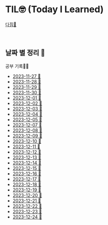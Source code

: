 # TIL🤓 (Today I Learned) 

[다짐💪](./Memo/목표.md)
<br>
<br>
<br>

## 날짜 별 정리 📅
   공부 기록✍🏻
* [2023-11-27 📒](./Recode/20231127.md)
* [2023-11-28 📒](./Recode/20231128.md)
* [2023-11-29 📒](./Recode/20231129.md)
* [2023-11-30 📒](./Recode/20231130.md)
* [2023-12-01 📒](./Recode/20231201.md)
* [2023-12-02 📒](./Recode/20231202.md)
* [2023-12-03 📒](./Recode/20231203.md)
* [2023-12-04 📒](./Recode/20231204.md)
* [2023-12-05 📒](./Recode/20231205.md)
* [2023-12-07 📒](./Recode/20231207.md)
* [2023-12-08 📒](./Recode/20231208.md)
* [2023-12-09 📒](./Recode/20231209.md)
* [2023-12-10 📒](./Recode/20231210.md)
* [2023-12-11 📒](./Recode/20231211.md)
* [2023-12-12 📒](./Recode/20231212.md)
* [2023-12-13 📒](./Recode/20231213.md)
* [2023-12-14 📒](./Recode/20231214.md)
* [2023-12-15 📒](./Recode/20231215.md)
* [2023-12-16 📒](./Recode/20231216.md)
* [2023-12-17 📒](./Recode/20231217.md)
* [2023-12-18 📒](./Recode/20231218.md)
* [2023-12-19 📒](./Recode/20231219.md)
* [2023-12-20 📒](./Recode/20231220.md)
* [2023-12-21 📒](./Recode/20231221.md)
* [2023-12-22 📒](./Recode/20231222.md)
* [2023-12-23 📒](./Recode/20231223.md)
* [2023-12-24 📒](./Recode/20231224.md)

